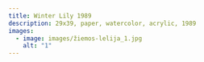 ```yaml
---
title: Winter Lily 1989
description: 29x39, paper, watercolor, acrylic, 1989
images:
  - image: images/žiemos-lelija_1.jpg
    alt: "1"
---
```

